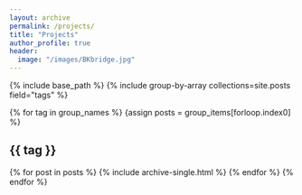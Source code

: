 ```yaml
---
layout: archive
permalink: /projects/
title: "Projects"
author_profile: true
header:
  image: "/images/BKbridge.jpg"
---
```


{% include base_path %}
{% include group-by-array collections=site.posts field="tags" %}

{% for tag in group_names %}
    {assign posts = group_items[forloop.index0] %}
    <h2 id="{{ tag | slugify }}" class="archive_subtitle">{{ tag }}</h2>
    {% for post in posts %}
        {% include archive-single.html %}
    {% endfor %}
{% endfor %}
